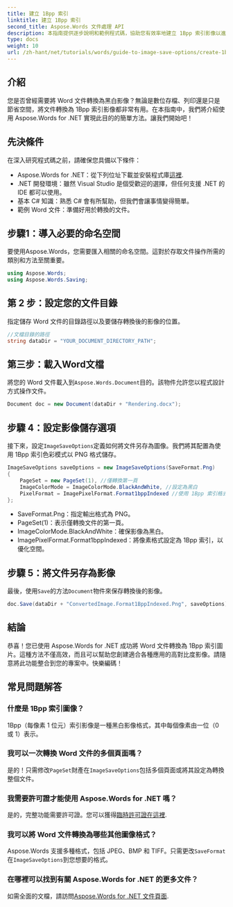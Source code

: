 ```yaml
---
title: 建立 1Bpp 索引
linktitle: 建立 1Bpp 索引
second_title: Aspose.Words 文件處理 API
description: 本指南提供逐步說明和範例程式碼，協助您有效率地建立 1Bpp 索引影像以進行存檔、列印或節省空間。
type: docs
weight: 10
url: /zh-hant/net/tutorials/words/guide-to-image-save-options/create-1bpp-indexed/
---
```

## 介紹

您是否曾經需要將 Word 文件轉換為黑白影像？無論是數位存檔、列印還是只是節省空間，將文件轉換為 1Bpp 索引影像都非常有用。在本指南中，我們將介紹使用 Aspose.Words for .NET 實現此目的的簡單方法。讓我們開始吧！

## 先決條件

在深入研究程式碼之前，請確保您具備以下條件：

-  Aspose.Words for .NET：從下列位址下載並安裝程式庫[這裡](https://releases.aspose.com/words/net/).
- .NET 開發環境：雖然 Visual Studio 是個受歡迎的選擇，但任何支援 .NET 的 IDE 都可以使用。
- 基本 C# 知識：熟悉 C# 會有所幫助，但我們會讓事情變得簡單。
- 範例 Word 文件：準備好用於轉換的文件。

## 步驟1：導入必要的命名空間

要使用Aspose.Words，您需要匯入相關的命名空間。這對於存取文件操作所需的類別和方法至關重要。

```csharp
using Aspose.Words;
using Aspose.Words.Saving;
```

## 第 2 步：設定您的文件目錄

指定儲存 Word 文件的目錄路徑以及要儲存轉換後的影像的位置。

```csharp
//文檔目錄的路徑
string dataDir = "YOUR_DOCUMENT_DIRECTORY_PATH";
```

## 第三步：載入Word文檔

將您的 Word 文件載入到`Aspose.Words.Document`目的。該物件允許您以程式設計方式操作文件。

```csharp
Document doc = new Document(dataDir + "Rendering.docx");
```

## 步驟 4：設定影像儲存選項

接下來，設定`ImageSaveOptions`定義如何將文件另存為圖像。我們將其配置為使用 1Bpp 索引色彩模式以 PNG 格式儲存。

```csharp
ImageSaveOptions saveOptions = new ImageSaveOptions(SaveFormat.Png)
{
    PageSet = new PageSet(1), //僅轉換第一頁
    ImageColorMode = ImageColorMode.BlackAndWhite, //設定為黑白
    PixelFormat = ImagePixelFormat.Format1bppIndexed //使用 1Bpp 索引格式
};
```

- SaveFormat.Png：指定輸出格式為 PNG。
- PageSet(1)：表示僅轉換文件的第一頁。
- ImageColorMode.BlackAndWhite：確保影像為黑白。
- ImagePixelFormat.Format1bppIndexed：將像素格式設定為 1Bpp 索引，以優化空間。

## 步驟 5：將文件另存為影像

最後，使用`Save`的方法`Document`物件來保存轉換後的影像。

```csharp
doc.Save(dataDir + "ConvertedImage.Format1BppIndexed.Png", saveOptions);
```

## 結論

恭喜！您已使用 Aspose.Words for .NET 成功將 Word 文件轉換為 1Bpp 索引圖片。這種方法不僅高效，而且可以幫助您創建適合各種應用的高對比度影像。請隨意將此功能整合到您的專案中。快樂編碼！

## 常見問題解答

### 什麼是 1Bpp 索引圖像？
1Bpp（每像素 1 位元）索引影像是一種黑白影像格式，其中每個像素由一位（0 或 1）表示。

### 我可以一次轉換 Word 文件的多個頁面嗎？
是的！只需修改`PageSet`財產在`ImageSaveOptions`包括多個頁面或將其設定為轉換整個文件。

### 我需要許可證才能使用 Aspose.Words for .NET 嗎？
是的，完整功能需要許可證。您可以獲得[臨時許可證在這裡](https://purchase.aspose.com/temporary-license/).

### 我可以將 Word 文件轉換為哪些其他圖像格式？
 Aspose.Words 支援多種格式，包括 JPEG、BMP 和 TIFF。只需更改`SaveFormat`在`ImageSaveOptions`到您想要的格式。

### 在哪裡可以找到有關 Aspose.Words for .NET 的更多文件？
如需全面的文檔，請訪問[Aspose.Words for .NET 文件頁面](https://reference.aspose.com/words/net/).